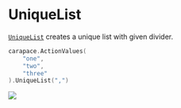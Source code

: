 # UniqueList

[`UniqueList`] creates a unique list with given divider.

```go
carapace.ActionValues(
    "one",
    "two",
    "three"
).UniqueList(",")
```

![](./uniquelist.cast)

[`UniqueList`]: https://pkg.go.dev/github.com/rsteube/carapace#Action.List
